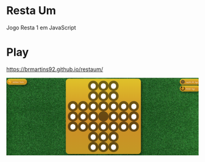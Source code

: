 # Resta Um
Jogo Resta 1 em JavaScript

# Play 

https://brmartins92.github.io/restaum/

<img src="img/campominado.png"/>

